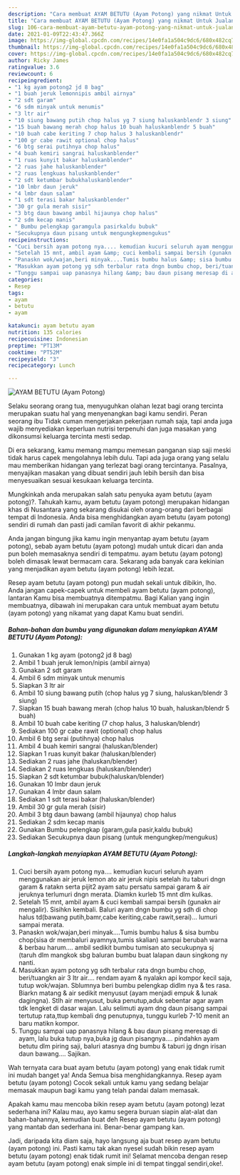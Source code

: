 ```yaml
---
description: "Cara membuat AYAM BETUTU (Ayam Potong) yang nikmat Untuk Jualan"
title: "Cara membuat AYAM BETUTU (Ayam Potong) yang nikmat Untuk Jualan"
slug: 106-cara-membuat-ayam-betutu-ayam-potong-yang-nikmat-untuk-jualan
date: 2021-01-09T22:43:47.366Z
image: https://img-global.cpcdn.com/recipes/14e0fa1a504c9dc6/680x482cq70/ayam-betutu-ayam-potong-foto-resep-utama.jpg
thumbnail: https://img-global.cpcdn.com/recipes/14e0fa1a504c9dc6/680x482cq70/ayam-betutu-ayam-potong-foto-resep-utama.jpg
cover: https://img-global.cpcdn.com/recipes/14e0fa1a504c9dc6/680x482cq70/ayam-betutu-ayam-potong-foto-resep-utama.jpg
author: Ricky James
ratingvalue: 3.6
reviewcount: 6
recipeingredient:
- "1 kg ayam potong2 jd 8 bag"
- "1 buah jeruk lemonnipis ambil airnya"
- "2 sdt garam"
- "6 sdm minyak untuk menumis"
- "3 ltr air"
- "10 siung bawang putih chop halus yg 7 siung haluskanblendr 3 siung"
- "15 buah bawang merah chop halus 10 buah haluskanblendr 5 buah"
- "10 buah cabe keriting 7 chop halus 3 haluskanblendr"
- "100 gr cabe rawit optional chop halus"
- "6 btg serai putihnya chop halus"
- "4 buah kemiri sangrai haluskanblender"
- "1 ruas kunyit bakar haluskanblender"
- "2 ruas jahe haluskanblender"
- "2 ruas lengkuas haluskanblender"
- "2 sdt ketumbar bubukhaluskanblender"
- "10 lmbr daun jeruk"
- "4 lmbr daun salam"
- "1 sdt terasi bakar haluskanblender"
- "30 gr gula merah sisir"
- "3 btg daun bawang ambil hijaunya chop halus"
- "2 sdm kecap manis"
- " Bumbu pelengkap garamgula pasirkaldu bubuk"
- "Secukupnya daun pisang untuk mengungkepmengukus"
recipeinstructions:
- "Cuci bersih ayam potong nya.... kemudian kucuri seluruh ayam menggunakan air jeruk lemon ato air jeruk nipis setelah itu taburi dngn garam &amp; ratakn serta pijit2 ayam satu persatu sampai garam &amp; air jeruknya terlumuri dngn merata. Diamkn kurleb 15 mnt dlm kulkas."
- "Setelah 15 mnt, ambil ayam &amp; cuci kembali sampai bersih (gunakn air mengalir). Sisihkn kembali. Baluri ayam dngn bumbu yg sdh di chop halus td(bawang putih,bamr,cabe keriting,cabe rawit,serai)... lumuri sampai merata."
- "Panaskn wok/wajan,beri minyak....Tumis bumbu halus &amp; sisa bumbu chop(sisa dr membaluri ayamnya,tumis skalian) sampai berubah warna &amp; berbau harum.... ambil sedikit bumbu tumisan ato secukupnya sj (taruh dlm mangkok sbg baluran bumbu buat lalapan daun singkong ny nanti."
- "Masukkan ayam potong yg sdh terbalur rata dngn bumbu chop, beri/tuangkn air 3 ltr air.... rendam ayam &amp; nyalakn api kompor kecil saja, tutup wok/wajan. Sblumnya beri bumbu pelengkap didlm nya &amp; tes rasa. Biarkn matang &amp; air sedikit menyusut (ayam menjadi empuk &amp; lunak dagingna). Stlh air menyusut, buka penutup,aduk sebentar agar ayam tdk lengket di dasar wajan. Lalu selimuti ayam dng daun pisang sampai tertutup rata,ttup kembali dng penutupnya, tunggu kurleb 7-10 menit an baru matikn kompor."
- "Tunggu sampai uap panasnya hilang &amp; bau daun pisang meresap di ayam, lalu buka tutup nya,buka jg daun pisangnya.... pindahkn ayam betutu dlm piring saji, baluri atasnya dng bumbu &amp; taburi jg dngn irisan daun bawang.... Sajikan."
categories:
- Resep
tags:
- ayam
- betutu
- ayam

katakunci: ayam betutu ayam 
nutrition: 135 calories
recipecuisine: Indonesian
preptime: "PT13M"
cooktime: "PT52M"
recipeyield: "3"
recipecategory: Lunch

---
```



![AYAM BETUTU (Ayam Potong)](https://img-global.cpcdn.com/recipes/14e0fa1a504c9dc6/680x482cq70/ayam-betutu-ayam-potong-foto-resep-utama.jpg)

Selaku seorang orang tua, menyuguhkan olahan lezat bagi orang tercinta merupakan suatu hal yang menyenangkan bagi kamu sendiri. Peran seorang ibu Tidak cuman mengerjakan pekerjaan rumah saja, tapi anda juga wajib menyediakan keperluan nutrisi terpenuhi dan juga masakan yang dikonsumsi keluarga tercinta mesti sedap.

Di era  sekarang, kamu memang mampu memesan panganan siap saji meski tidak harus capek mengolahnya lebih dulu. Tapi ada juga orang yang selalu mau memberikan hidangan yang terlezat bagi orang tercintanya. Pasalnya, menyajikan masakan yang dibuat sendiri jauh lebih bersih dan bisa menyesuaikan sesuai kesukaan keluarga tercinta. 



Mungkinkah anda merupakan salah satu penyuka ayam betutu (ayam potong)?. Tahukah kamu, ayam betutu (ayam potong) merupakan hidangan khas di Nusantara yang sekarang disukai oleh orang-orang dari berbagai tempat di Indonesia. Anda bisa menghidangkan ayam betutu (ayam potong) sendiri di rumah dan pasti jadi camilan favorit di akhir pekanmu.

Anda jangan bingung jika kamu ingin menyantap ayam betutu (ayam potong), sebab ayam betutu (ayam potong) mudah untuk dicari dan anda pun boleh memasaknya sendiri di tempatmu. ayam betutu (ayam potong) boleh dimasak lewat bermacam cara. Sekarang ada banyak cara kekinian yang menjadikan ayam betutu (ayam potong) lebih lezat.

Resep ayam betutu (ayam potong) pun mudah sekali untuk dibikin, lho. Anda jangan capek-capek untuk membeli ayam betutu (ayam potong), lantaran Kamu bisa membuatnya ditempatmu. Bagi Kalian yang ingin membuatnya, dibawah ini merupakan cara untuk membuat ayam betutu (ayam potong) yang nikamat yang dapat Kamu buat sendiri.

<!--inarticleads1-->

##### Bahan-bahan dan bumbu yang digunakan dalam menyiapkan AYAM BETUTU (Ayam Potong):

1. Gunakan 1 kg ayam (potong2 jd 8 bag)
1. Ambil 1 buah jeruk lemon/nipis (ambil airnya)
1. Gunakan 2 sdt garam
1. Ambil 6 sdm minyak untuk menumis
1. Siapkan 3 ltr air
1. Ambil 10 siung bawang putih (chop halus yg 7 siung, haluskan/blendr 3 siung)
1. Siapkan 15 buah bawang merah (chop halus 10 buah, haluskan/blendr 5 buah)
1. Ambil 10 buah cabe keriting (7 chop halus, 3 haluskan/blendr)
1. Sediakan 100 gr cabe rawit (optional) chop halus
1. Ambil 6 btg serai (putihnya) chop halus
1. Ambil 4 buah kemiri sangrai (haluskan/blender)
1. Siapkan 1 ruas kunyit bakar (haluskan/blender)
1. Sediakan 2 ruas jahe (haluskan/blender)
1. Sediakan 2 ruas lengkuas (haluskan/blender)
1. Siapkan 2 sdt ketumbar bubuk(haluskan/blender)
1. Gunakan 10 lmbr daun jeruk
1. Gunakan 4 lmbr daun salam
1. Sediakan 1 sdt terasi bakar (haluskan/blender)
1. Ambil 30 gr gula merah (sisir)
1. Ambil 3 btg daun bawang (ambil hijaunya) chop halus
1. Sediakan 2 sdm kecap manis
1. Gunakan  Bumbu pelengkap (garam,gula pasir,kaldu bubuk)
1. Sediakan Secukupnya daun pisang (untuk mengungkep/mengukus)




<!--inarticleads2-->

##### Langkah-langkah menyiapkan AYAM BETUTU (Ayam Potong):

1. Cuci bersih ayam potong nya.... kemudian kucuri seluruh ayam menggunakan air jeruk lemon ato air jeruk nipis setelah itu taburi dngn garam &amp; ratakn serta pijit2 ayam satu persatu sampai garam &amp; air jeruknya terlumuri dngn merata. Diamkn kurleb 15 mnt dlm kulkas.
1. Setelah 15 mnt, ambil ayam &amp; cuci kembali sampai bersih (gunakn air mengalir). Sisihkn kembali. Baluri ayam dngn bumbu yg sdh di chop halus td(bawang putih,bamr,cabe keriting,cabe rawit,serai)... lumuri sampai merata.
1. Panaskn wok/wajan,beri minyak....Tumis bumbu halus &amp; sisa bumbu chop(sisa dr membaluri ayamnya,tumis skalian) sampai berubah warna &amp; berbau harum.... ambil sedikit bumbu tumisan ato secukupnya sj (taruh dlm mangkok sbg baluran bumbu buat lalapan daun singkong ny nanti.
1. Masukkan ayam potong yg sdh terbalur rata dngn bumbu chop, beri/tuangkn air 3 ltr air.... rendam ayam &amp; nyalakn api kompor kecil saja, tutup wok/wajan. Sblumnya beri bumbu pelengkap didlm nya &amp; tes rasa. Biarkn matang &amp; air sedikit menyusut (ayam menjadi empuk &amp; lunak dagingna). Stlh air menyusut, buka penutup,aduk sebentar agar ayam tdk lengket di dasar wajan. Lalu selimuti ayam dng daun pisang sampai tertutup rata,ttup kembali dng penutupnya, tunggu kurleb 7-10 menit an baru matikn kompor.
1. Tunggu sampai uap panasnya hilang &amp; bau daun pisang meresap di ayam, lalu buka tutup nya,buka jg daun pisangnya.... pindahkn ayam betutu dlm piring saji, baluri atasnya dng bumbu &amp; taburi jg dngn irisan daun bawang.... Sajikan.




Wah ternyata cara buat ayam betutu (ayam potong) yang enak tidak rumit ini mudah banget ya! Anda Semua bisa menghidangkannya. Resep ayam betutu (ayam potong) Cocok sekali untuk kamu yang sedang belajar memasak maupun bagi kamu yang telah pandai dalam memasak.

Apakah kamu mau mencoba bikin resep ayam betutu (ayam potong) lezat sederhana ini? Kalau mau, ayo kamu segera buruan siapin alat-alat dan bahan-bahannya, kemudian buat deh Resep ayam betutu (ayam potong) yang mantab dan sederhana ini. Benar-benar gampang kan. 

Jadi, daripada kita diam saja, hayo langsung aja buat resep ayam betutu (ayam potong) ini. Pasti kamu tak akan nyesel sudah bikin resep ayam betutu (ayam potong) enak tidak rumit ini! Selamat mencoba dengan resep ayam betutu (ayam potong) enak simple ini di tempat tinggal sendiri,oke!.

